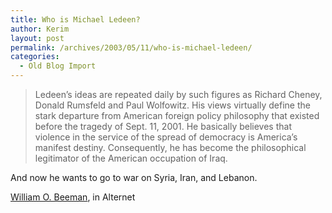 ```yaml
---
title: Who is Michael Ledeen?
author: Kerim
layout: post
permalink: /archives/2003/05/11/who-is-michael-ledeen/
categories:
  - Old Blog Import
---
```


>   Ledeen&#8217;s ideas are repeated daily by such figures as Richard Cheney, Donald Rumsfeld and Paul Wolfowitz. His views virtually define the stark departure from American foreign policy philosophy that existed before the tragedy of Sept. 11, 2001. He basically believes that violence in the service of the spread of democracy is America&#8217;s manifest destiny. Consequently, he has become the philosophical legitimator of the American occupation of Iraq.


And now he wants to go to war on Syria, Iran, and Lebanon.

<a href="http://www.alternet.org/print.html?StoryID=15860" onclick="_gaq.push(['_trackEvent', 'outbound-article', 'http://www.alternet.org/print.html?StoryID=15860', 'William O. Beeman']);" >William O. Beeman</a>, in Alternet

